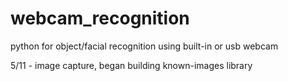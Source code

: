 # webcam_recognition
python for object/facial recognition using built-in or usb webcam


5/11 - image capture, began building known-images library
